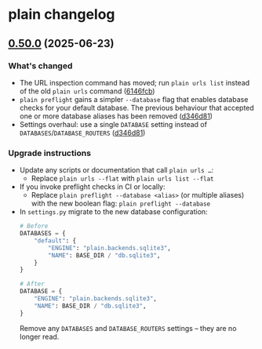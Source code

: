 # plain changelog

## [0.50.0](https://github.com/dropseed/plain/releases/plain@0.50.0) (2025-06-23)

### What's changed

- The URL inspection command has moved; run `plain urls list` instead of the old `plain urls` command ([6146fcb](https://github.com/dropseed/plain/commit/6146fcba536c551277d625bd750c385431ea18eb))
- `plain preflight` gains a simpler `--database` flag that enables database checks for your default database. The previous behaviour that accepted one or more database aliases has been removed ([d346d81](https://github.com/dropseed/plain/commit/d346d81567d2cc45bbed93caba18a195de10c572))
- Settings overhaul: use a single `DATABASE` setting instead of `DATABASES`/`DATABASE_ROUTERS` ([d346d81](https://github.com/dropseed/plain/commit/d346d81567d2cc45bbed93caba18a195de10c572))

### Upgrade instructions

- Update any scripts or documentation that call `plain urls …`:
  - Replace `plain urls --flat` with `plain urls list --flat`
- If you invoke preflight checks in CI or locally:
  - Replace `plain preflight --database <alias>` (or multiple aliases) with the new boolean flag: `plain preflight --database`
- In `settings.py` migrate to the new database configuration:
  ```python
  # Before
  DATABASES = {
      "default": {
          "ENGINE": "plain.backends.sqlite3",
          "NAME": BASE_DIR / "db.sqlite3",
      }
  }

  # After
  DATABASE = {
      "ENGINE": "plain.backends.sqlite3",
      "NAME": BASE_DIR / "db.sqlite3",
  }
  ```
  Remove any `DATABASES` and `DATABASE_ROUTERS` settings – they are no longer read.
